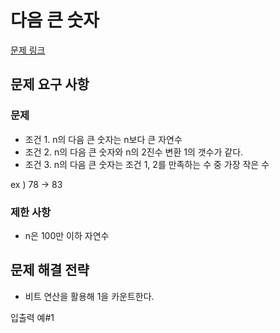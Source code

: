 # 다음 큰 숫자

[문제 링크](https://school.programmers.co.kr/learn/courses/30/lessons/12911?language=java)

## 문제 요구 사항

### 문제

- 조건 1. n의 다음 큰 숫자는 n보다 큰 자연수
- 조건 2. n의 다음 큰 숫자와 n의 2진수 변환 1의 갯수가 같다.
- 조건 3. n의 다음 큰 숫자는 조건 1, 2를 만족하는 수 중 가장 작은 수

ex ) 78 -> 83

### 제한 사항

- n은 100만 이하 자연수

## 문제 해결 전략

- 비트 연산을 활용해 1을 카운트한다.

입출력 예#1
